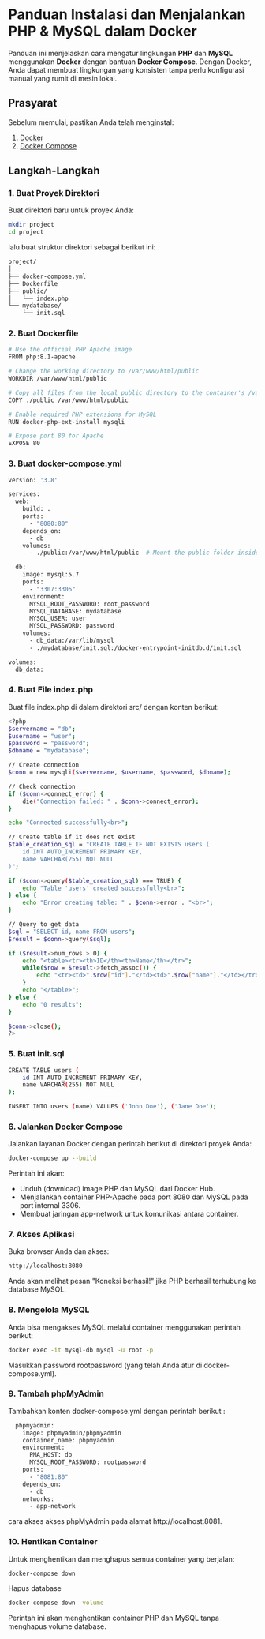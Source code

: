 # Panduan Instalasi dan Menjalankan PHP & MySQL dalam Docker

Panduan ini menjelaskan cara mengatur lingkungan **PHP** dan **MySQL** menggunakan **Docker** dengan bantuan **Docker Compose**. Dengan Docker, Anda dapat membuat lingkungan yang konsisten tanpa perlu konfigurasi manual yang rumit di mesin lokal.

## Prasyarat

Sebelum memulai, pastikan Anda telah menginstal:
1. <a href="https://docs.docker.com/get-docker/" target="_blank">Docker</a>
2. <a href="https://docs.docker.com/compose/install/" target="_blank">Docker Compose</a>

## Langkah-Langkah

### 1. Buat Proyek Direktori

Buat direktori baru untuk proyek Anda:

```bash
mkdir project
cd project
```
lalu buat struktur direktori sebagai berikut ini:
```bash
project/
│
├── docker-compose.yml
├── Dockerfile
├── public/
│   └── index.php
└── mydatabase/
    └── init.sql
```
### 2. Buat Dockerfile
```bash
# Use the official PHP Apache image
FROM php:8.1-apache

# Change the working directory to /var/www/html/public
WORKDIR /var/www/html/public

# Copy all files from the local public directory to the container's /var/www/html/public directory
COPY ./public /var/www/html/public

# Enable required PHP extensions for MySQL
RUN docker-php-ext-install mysqli

# Expose port 80 for Apache
EXPOSE 80

```

### 3. Buat docker-compose.yml
```bash
version: '3.8'

services:
  web:
    build: .
    ports:
      - "8080:80"
    depends_on:
      - db
    volumes:
      - ./public:/var/www/html/public  # Mount the public folder inside the container

  db:
    image: mysql:5.7
    ports:
      - "3307:3306"
    environment:
      MYSQL_ROOT_PASSWORD: root_password
      MYSQL_DATABASE: mydatabase
      MYSQL_USER: user
      MYSQL_PASSWORD: password
    volumes:
      - db_data:/var/lib/mysql
      - ./mydatabase/init.sql:/docker-entrypoint-initdb.d/init.sql

volumes:
  db_data:

```
### 4. Buat File index.php
Buat file index.php di dalam direktori src/ dengan konten berikut:
```bash
<?php
$servername = "db";
$username = "user";
$password = "password";
$dbname = "mydatabase";

// Create connection
$conn = new mysqli($servername, $username, $password, $dbname);

// Check connection
if ($conn->connect_error) {
    die("Connection failed: " . $conn->connect_error);
}

echo "Connected successfully<br>";

// Create table if it does not exist
$table_creation_sql = "CREATE TABLE IF NOT EXISTS users (
    id INT AUTO_INCREMENT PRIMARY KEY,
    name VARCHAR(255) NOT NULL
)";

if ($conn->query($table_creation_sql) === TRUE) {
    echo "Table 'users' created successfully<br>";
} else {
    echo "Error creating table: " . $conn->error . "<br>";
}

// Query to get data
$sql = "SELECT id, name FROM users";
$result = $conn->query($sql);

if ($result->num_rows > 0) {
    echo "<table><tr><th>ID</th><th>Name</th></tr>";
    while($row = $result->fetch_assoc()) {
        echo "<tr><td>".$row["id"]."</td><td>".$row["name"]."</td></tr>";
    }
    echo "</table>";
} else {
    echo "0 results";
}

$conn->close();
?>
```

### 5. Buat init.sql
```bash
CREATE TABLE users (
    id INT AUTO_INCREMENT PRIMARY KEY,
    name VARCHAR(255) NOT NULL
);

INSERT INTO users (name) VALUES ('John Doe'), ('Jane Doe');
```
### 6. Jalankan Docker Compose
Jalankan layanan Docker dengan perintah berikut di direktori proyek Anda:
```bash
docker-compose up --build
```
Perintah ini akan:

- Unduh (download) image PHP dan MySQL dari Docker Hub.
- Menjalankan container PHP-Apache pada port 8080 dan MySQL pada port internal 3306.
- Membuat jaringan app-network untuk komunikasi antara container.
### 7. Akses Aplikasi
Buka browser Anda dan akses:
```bash
http://localhost:8080
```
Anda akan melihat pesan "Koneksi berhasil!" jika PHP berhasil terhubung ke database MySQL.

### 8. Mengelola MySQL
Anda bisa mengakses MySQL melalui container menggunakan perintah berikut:
```bash
docker exec -it mysql-db mysql -u root -p
```
Masukkan password rootpassword (yang telah Anda atur di docker-compose.yml).

### 9. Tambah phpMyAdmin
Tambahkan konten docker-compose.yml dengan perintah berikut :
```bash
  phpmyadmin:
    image: phpmyadmin/phpmyadmin
    container_name: phpmyadmin
    environment:
      PMA_HOST: db
      MYSQL_ROOT_PASSWORD: rootpassword
    ports:
      - "8081:80"
    depends_on:
      - db
    networks:
      - app-network
```
cara akses akses  phpMyAdmin pada alamat http://localhost:8081.

### 10. Hentikan Container
Untuk menghentikan dan menghapus semua container yang berjalan:
```bash
docker-compose down
```
Hapus database
```bash
docker-compose down -volume
```
Perintah ini akan menghentikan container PHP dan MySQL tanpa menghapus volume database.

